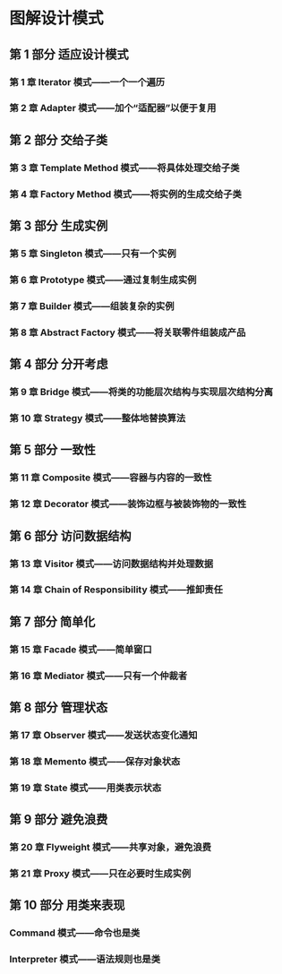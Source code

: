 # 图解设计模式

## 第 1 部分 适应设计模式
### 第 1 章 Iterator 模式——一个一个遍历
### 第 2 章 Adapter 模式——加个“适配器”以便于复用

## 第 2 部分 交给子类
### 第 3 章 Template Method 模式——将具体处理交给子类
### 第 4 章 Factory Method 模式——将实例的生成交给子类

## 第 3 部分 生成实例
### 第 5 章 Singleton 模式——只有一个实例
### 第 6 章 Prototype 模式——通过复制生成实例
### 第 7 章 Builder 模式——组装复杂的实例
### 第 8 章 Abstract Factory 模式——将关联零件组装成产品

## 第 4 部分 分开考虑
### 第 9 章 Bridge 模式——将类的功能层次结构与实现层次结构分离
### 第 10 章 Strategy 模式——整体地替换算法

## 第 5 部分 一致性
### 第 11 章 Composite 模式——容器与内容的一致性
### 第 12 章 Decorator 模式——装饰边框与被装饰物的一致性

## 第 6 部分 访问数据结构
### 第 13 章 Visitor 模式——访问数据结构并处理数据
### 第 14 章 Chain of Responsibility 模式——推卸责任

## 第 7 部分 简单化
### 第 15 章 Facade 模式——简单窗口
### 第 16 章 Mediator 模式——只有一个仲裁者

## 第 8 部分 管理状态
### 第 17 章 Observer 模式——发送状态变化通知
### 第 18 章 Memento 模式——保存对象状态
### 第 19 章 State 模式——用类表示状态

## 第 9 部分 避免浪费
### 第 20 章 Flyweight 模式——共享对象，避免浪费
### 第 21 章 Proxy 模式——只在必要时生成实例

## 第 10 部分 用类来表现
### Command 模式——命令也是类
### Interpreter 模式——语法规则也是类


